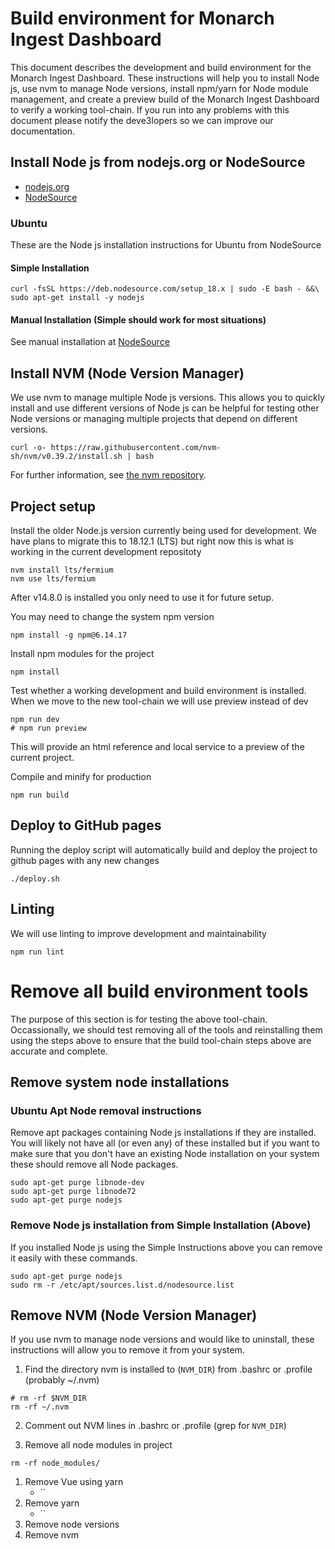 # Build environment for Monarch Ingest Dashboard
This document describes the development and build environment for the Monarch Ingest Dashboard. These instructions will help you to install Node js, use nvm to manage Node versions, install npm/yarn for Node module management, and create a preview build of the Monarch Ingest Dashboard to verify a working tool-chain. If you run into any problems with this document please notify the deve3lopers so we can improve our documentation.

## Install Node js from nodejs.org or NodeSource
   * [nodejs.org](https://nodejs.org/)
   * [NodeSource](https://github.com/nodesource/distributions/blob/master/README.md)

### Ubuntu
These are the Node js installation instructions for Ubuntu from NodeSource

#### Simple Installation
```
curl -fsSL https://deb.nodesource.com/setup_18.x | sudo -E bash - &&\
sudo apt-get install -y nodejs
```


#### Manual Installation (Simple should work for most situations)
See manual installation at [NodeSource](https://github.com/nodesource/distributions)


## Install NVM (Node Version Manager)
We use nvm to manage multiple Node js versions. This allows you to quickly install and use different versions of Node js can be helpful for testing other Node versions or managing multiple projects that depend on different versions.
```
curl -o- https://raw.githubusercontent.com/nvm-sh/nvm/v0.39.2/install.sh | bash
```
For further information, see [the nvm repository](https://github.com/nvm-sh/nvm#intro).

## Project setup
Install the older Node.js version currently being used for development. We have plans to migrate this to 18.12.1 (LTS) but right now this is what is working in the current development repositoty
```
nvm install lts/fermium
nvm use lts/fermium
```
After v14.8.0 is installed you only need to use it for future setup.

You may need to change the system npm version
```
npm install -g npm@6.14.17
```

Install npm modules for the project
```
npm install
```

Test whether a working development and build environment is installed. When we move to the new tool-chain we will use preview instead of dev
```
npm run dev
# npm run preview
```
This will provide an html reference and local service to a preview of the current project.

Compile and minify for production
```
npm run build
```

## Deploy to GitHub pages
Running the deploy script will automatically build and deploy the project to github pages with any new changes
```
./deploy.sh
```

## Linting
We will use linting to improve development and maintainability
```
npm run lint
```



# Remove all build environment tools
The purpose of this section is for testing the above tool-chain. Occassionally, we should test removing all of the tools and reinstalling them using the steps above to ensure that the build tool-chain steps above are accurate and complete.


## Remove system node installations

### Ubuntu Apt Node removal instructions
Remove apt packages containing Node js installations if they are installed. You will likely not have all (or even any) of these installed but if you want to make sure that you don't have an existing Node installation on your system these should remove all Node packages. 
```
sudo apt-get purge libnode-dev
sudo apt-get purge libnode72
sudo apt-get purge nodejs
```
### Remove Node js installation from Simple Installation (Above)
If you installed Node js using the Simple Instructions above you can remove it easily with these commands.
```
sudo apt-get purge nodejs
sudo rm -r /etc/apt/sources.list.d/nodesource.list
```

## Remove NVM (Node Version Manager)
If you use nvm to manage node versions and would like to uninstall, these instructions will allow you to remove it from your system.
  1. Find the directory nvm is installed to (`NVM_DIR`) from .bashrc or .profile (probably ~/.nvm) 
```
# rm -rf $NVM_DIR
rm -rf ~/.nvm
```
  2. Comment out NVM lines in .bashrc or .profile (grep for `NVM_DIR`)


1. Remove all node modules in project
```
rm -rf node_modules/
```
1. Remove Vue using yarn
    * ``
2. Remove yarn
    * ``
3. Remove node versions
4. Remove nvm

